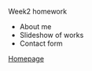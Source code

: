 Week2 homework

- About me
- Slideshow of works
- Contact form

[Homepage](https://fzl666.github.io/fzl666/)
